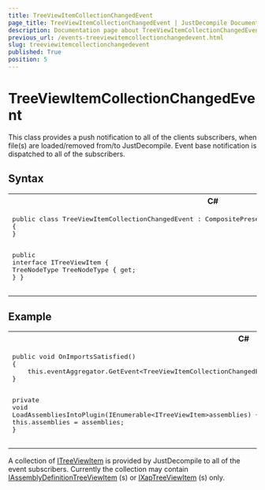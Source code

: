 ```yaml
---
title: TreeViewItemCollectionChangedEvent
page_title: TreeViewItemCollectionChangedEvent | JustDecompile Documentation
description: Documentation page about TreeViewItemCollectionChangedEvent.
previous_url: /events-treeviewitemcollectionchangedevent.html
slug: treeviewitemcollectionchangedevent
published: True
position: 5
---
```


# TreeViewItemCollectionChangedEvent



This class provides a push notification to all of the clients subscribers, when file(s) are loaded/removed from/to JustDecompile. Event base notification is dispatched to all of the subscribers.

## Syntax

<div id="syntaxCodeBlocks" class="code"><span codeLanguage="CSharp"><table><tr><th>C#</th></tr><tr><td><pre xml:space="preserve"><span class="highlight-keyword">public</span> <span class="highlight-keyword">class</span> TreeViewItemCollectionChangedEvent : CompositePresentationEvent&lt;IEnumerable&lt;ITreeViewItem&gt;&gt;
{
}

<span class="highlight-keyword">public</span> <span class="highlight-keyword">interface</span> ITreeViewItem
{
      TreeNodeType TreeNodeType { <span class="highlight-keyword">get</span>; }
}</pre></td></tr></table></span></div>

## Example

<div id="syntaxCodeBlocks" class="code"><span codeLanguage="CSharp"><table><tr><th>C#</th></tr><tr><td><pre xml:space="preserve"><span class="highlight-keyword">public</span> <span class="highlight-keyword">void</span> OnImportsSatisfied()
{
    <span class="highlight-keyword">this</span>.eventAggregator.GetEvent&lt;TreeViewItemCollectionChangedEvent&gt;().Subscribe(OnTreeViewItemCollectionChangedEvent);
}

<span class="highlight-keyword">private</span> <span class="highlight-keyword">void</span> LoadAssembliesIntoPlugin(IEnumerable&lt;ITreeViewItem&gt;assemblies)
{
    <span class="highlight-keyword">this</span>.assemblies = assemblies;
}</pre></td></tr></table></span></div>

A collection of [ITreeViewItem](/api/t_justdecompile_api_core_itreeviewitem) is provided by JustDecompile to all of the event subscribers. Currently the collection may contain [IAssemblyDefinitionTreeViewItem](/api/t_justdecompile_api_core_iassemblydefinitiontreeviewitem) (s) or [IXapTreeViewItem](/api/t_justdecompile_api_core_ixaptreeviewitem) (s) only.

